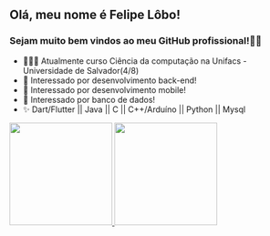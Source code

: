 ## Olá, meu nome é Felipe Lôbo!
### Sejam muito bem vindos ao meu GitHub profissional!👋🏾
- 👨🏾‍🎓 Atualmente curso Ciência da computação na Unifacs - Universidade de Salvador(4/8)
- 🧠 Interessado por desenvolvimento back-end!
- 🧠 Interessado por desenvolvimento mobile!
- 🧠 Interessado por banco de dados!
- ✨ Dart/Flutter || Java || C || C++/Arduíno || Python || Mysql
<div> 
  <a href="https://github.com/lobowww">
    <img height="180em" src="https://github-readme-stats.vercel.app/api/top-langs/?username=seu-usuário-aqui&layout=compact&langs_count=7&theme=dracula"/>
    <img height="180em" src="https://github-readme-stats.vercel.app/api?username=seu-usuário-aqui&show_icons=true&theme=dracula&include_all_commits=true&count_private=true"/>
</div>
